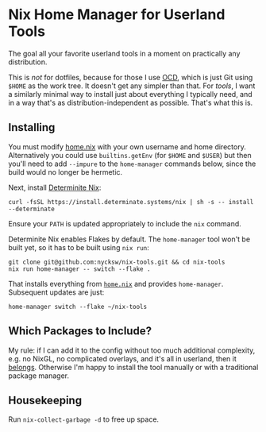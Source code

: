 # Nix Home Manager for Userland Tools

The goal all your favorite userland tools in a moment on practically any
distribution.

This is _not_ for dotfiles, because for those I use
[OCD](https://github.com/nycksw/ocd), which is just Git using `$HOME` as the
work tree. It doesn't get any simpler than that. For _tools_, I want a
similarly minimal way to install just about everything I typically need, and
in a way that's as distribution-independent as possible. That's what this is.

## Installing

You must modify
[home.nix](https://github.com/nycksw/nix-tools/blob/main/home.nix) with your
own username and home directory. Alternatively you could use `builtins.getEnv`
(for `$HOME` and `$USER`)  but then you'll need to add `--impure` to the
`home-manager` commands below, since the build would no longer be hermetic.

Next, install [Determinite
Nix](https://github.com/DeterminateSystems/nix-installer):

```
curl -fsSL https://install.determinate.systems/nix | sh -s -- install --determinate
```

Ensure your `PATH` is updated appropriately to include the `nix` command.

Determinite Nix enables Flakes by default. The `home-manager` tool won't be
built yet, so it has to be built using `nix run`:

```
git clone git@github.com:nycksw/nix-tools.git && cd nix-tools
nix run home-manager -- switch --flake .
```

That installs everything from
[`home.nix`](https://github.com/nycksw/nix-tools/blob/main/home.nix) and
provides `home-manager`. Subsequent updates are just:

```
home-manager switch --flake ~/nix-tools
```

## Which Packages to Include?

My rule: if I can add it to the config without too much additional complexity,
e.g. no NixGL, no complicated overlays, and it's all in userland, then
it [belongs](https://github.com/nycksw/nix-tools/blob/main/home.nix).
Otherwise I'm happy to install the tool manually or with a traditional
package manager.

## Housekeeping

Run `nix-collect-garbage -d` to free up space.
